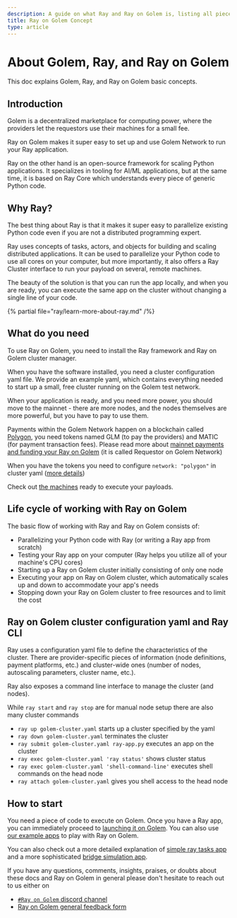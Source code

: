 ```yaml
---
description: A guide on what Ray and Ray on Golem is, listing all pieces needed to use them 
title: Ray on Golem Concept
type: article
---
```


# About Golem, Ray, and Ray on Golem
This doc explains Golem, Ray, and Ray on Golem basic concepts.

## Introduction

Golem is a decentralized marketplace for computing power, where the providers let the requestors use their machines for a small fee.

Ray on Golem makes it super easy to set up and use Golem Network to run your Ray application.

Ray on the other hand is an open-source framework for scaling Python applications. 
It specializes in tooling for AI/ML applications, but at the same time, it is based on Ray Core which understands every piece of generic Python code.


## Why Ray?

The best thing about Ray is that it makes it super easy to parallelize existing Python code even if you are not a distributed programming expert.  

Ray uses concepts of tasks, actors, and objects for building and scaling distributed applications.
It can be used to parallelize your Python code to use all cores on your computer, but more importantly, it also offers a Ray Cluster interface to run your payload on several, remote machines.

The beauty of the solution is that you can run the app locally, and when you are ready, you can execute the same app on the cluster without changing a single line of your code.

{% partial file="ray/learn-more-about-ray.md" /%}

## What do you need

To use Ray on Golem, you need to install the Ray framework and Ray on Golem cluster manager.

When you have the software installed, you need a cluster configuration yaml file. We provide an example yaml, which contains everything needed to start up a small, free cluster running on the Golem test network.

When your application is ready, and you need more power, you should move to the mainnet - there are more nodes, and the nodes themselves are more powerful, but you have to pay to use them.

Payments within the Golem Network happen on a blockchain called [Polygon](https://polygon.technology), you need tokens named GLM (to pay the providers) and MATIC (for payment transaction fees).
Please read more about [mainnet payments and funding your Ray on Golem](/docs/creators/javascript/guides/switching-to-mainnet) (it is called Requestor on Golem Network)

When you have the tokens you need to configure `network: "polygon"` in cluster yaml ([more details](/docs/creators/ray/cluster-yaml-reference#network))

Check out [the machines](https://stats.golem.network/network/providers/online) ready to execute your payloads.

## Life cycle of working with Ray on Golem

The basic flow of working with Ray and Ray on Golem consists of:

- Parallelizing your Python code with Ray (or writing a Ray app from scratch)
- Testing your Ray app on your computer (Ray helps you utilize all of your machine's CPU cores)
- Starting up a Ray on Golem cluster initially consisting of only one node
- Executing your app on Ray on Golem cluster, which automatically scales up and down to accommodate your app's needs
- Stopping down your Ray on Golem cluster to free resources and to limit the cost

## Ray on Golem cluster configuration yaml and Ray CLI

Ray uses a configuration yaml file to define the characteristics of the cluster.
There are provider-specific pieces of information (node definitions, payment platforms, etc.) and cluster-wide ones (number of nodes, autoscaling parameters, cluster name, etc.).

Ray also exposes a command line interface to manage the cluster (and nodes).

While `ray start` and `ray stop` are for manual node setup there are also many cluster commands
- `ray up golem-cluster.yaml` starts up a cluster specified by the yaml
- `ray down golem-cluster.yaml` terminates the cluster
- `ray submit golem-cluster.yaml ray-app.py` executes an app on the cluster
- `ray exec golem-cluster.yaml 'ray status'` shows cluster status
- `ray exec golem-cluster.yaml 'shell-command-line'` executes shell commands on the head node
- `ray attach golem-cluster.yaml` gives you shell access to the head node

## How to start

You need a piece of code to execute on Golem. Once you have a Ray app, you can immediately proceed to [launching it on Golem](/docs/creators/ray/setup-tutorial).
You can also use [our example apps](https://github.com/golemfactory/golem-ray/tree/main/examples) to play with Ray on Golem. 

You can also check out a more detailed explanation of [simple ray tasks app](/docs/creators/ray/basic-ray-tasks-usage-tutorial) and a more sophisticated [bridge simulation app](/docs/creators/ray/conversion-to-ray-on-golem-tutorial).


If you have any questions, comments, insights, praises, or doubts about these docs and Ray on Golem in general please don't hesitate to reach out to us either on
- [`#Ray on Golem` discord channel](https://chat.golem.network/) 
- [Ray on Golem general feedback form](https://qkjx8blh5hm.typeform.com/to/GtaCVz0b)


